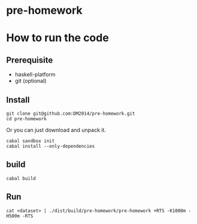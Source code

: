 pre-homework
============

# How to run the code

## Prerequisite

* haskell-platform
* git (optional)

## Install

```shell
git clone git@github.com:DM2014/pre-homework.git
cd pre-homework
```

Or you can just download and unpack it.

```shell
cabal sandbox init
cabal install --only-dependencies
```

## build

```shell
cabal build
```
## Run

```shell
cat <dataset> | ./dist/build/pre-homework/pre-homework +RTS -K1000m -H500m -RTS
```

